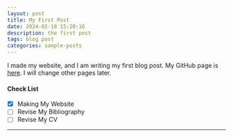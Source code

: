 ```yaml
---
layout: post
title: My First Post
date: 2024-02-18 15:20:16
description: the first post
tags: blog post
categories: sample-posts
---
```


I made my website, and I am writing my first blog post. My GitHub page is [here](https://github.com/yjkang737). I will change other pages later.

#### Check List

- [x] Making My Website
- [ ] Revise My Bibliography
- [ ] Revise My CV

<hr>
